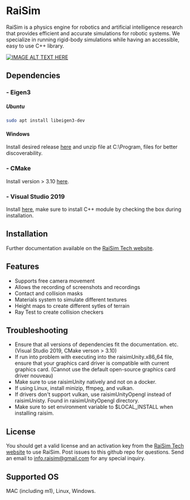 # RaiSim

RaiSim is a physics engine for robotics and artificial intelligence research that provides efficient and accurate simulations for robotic systems. We specialize in running rigid-body simulations while having an accessible, easy to use C++ library.

[![IMAGE ALT TEXT HERE](https://img.youtube.com/vi/CN0ah5-OWik/0.jpg)](https://www.youtube.com/watch?v=CN0ah5-OWik)

## Dependencies

### - Eigen3
##### Ubuntu
```bash
sudo apt install libeigen3-dev
```
#### Windows
Install desired release [here](http://eigen.tuxfamily.org) and unzip file at C:\Program, files for better discoverability.

### - CMake
Install version > 3.10 [here](https://cmake.org/download/).

### - Visual Studio 2019
Install [here](https://visualstudio.microsoft.com/vs/older-downloads/), make sure to install C++ module by checking the box during installation.

## Installation

Further documentation available on the [RaiSim Tech website](http://raisim.com).

## Features
- Supports free camera movement
- Allows the recording of screenshots and recordings
- Contact and collision masks
- Materials system to simulate different textures
- Height maps to create different sytles of terrain
- Ray Test to create collision checkers 

## Troubleshooting
- Ensure that all versions of dependencies fit the documentation. etc.(Visual Studio 2019, CMake verson > 3.10)
- If run into problem with executing into the raisimUnity.x86_64 file, ensure that your graphics card driver is compatible with current graphics card. (Cannot use the default open-source graphics card driver nouveau)
- Make sure to use raisimUnity natively and not on a docker.
- If using Linux, install minizip, ffmpeg, and vulkan.
- If drivers don't support vulkan, use raisimUnityOpengl instead of raisimUnisty. Found in raisimUnityOpengl directory.
- Make sure to set environment variable to $LOCAL_INSTALL when installing raisim.

## License

You should get a valid license and an activation key from the [RaiSim Tech website](http://raisim.com) to use RaiSim.
Post issues to this github repo for questions. 
Send an email to info.raisim@gmail.com for any special inquiry.

## Supported OS

MAC (including m1), Linux, Windows.







